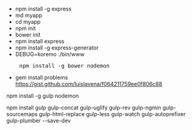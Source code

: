 ---
---

- npm install -g express
- md myapp
- cd myapp
- npm init
- bower init
- npm install express
- npm install -g express-generator
- DEBUG=koremo ./bin/www

<pre>
	npm install -g bower nodemon
</pre>

- gem install problems
https://gist.github.com/luislavena/f064211759ee0f806c88

npm install -g gulp nodemon

npm install gulp gulp-concat gulp-uglify gulp-rev gulp-ngmin gulp-sourcemaps gulp-html-replace gulp-less gulp-watch gulp-autoprefixer gulp-plumber --save-dev